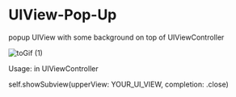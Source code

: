 # UIView-Pop-Up
popup UIView with some background on top of UIViewController

![toGif (1)](https://user-images.githubusercontent.com/47589216/138355621-275f0266-ff51-4bde-b79c-f508549c19e7.gif)

Usage:
in UIViewController

  self.showSubview(upperView: YOUR_UI_VIEW, completion: .close)

